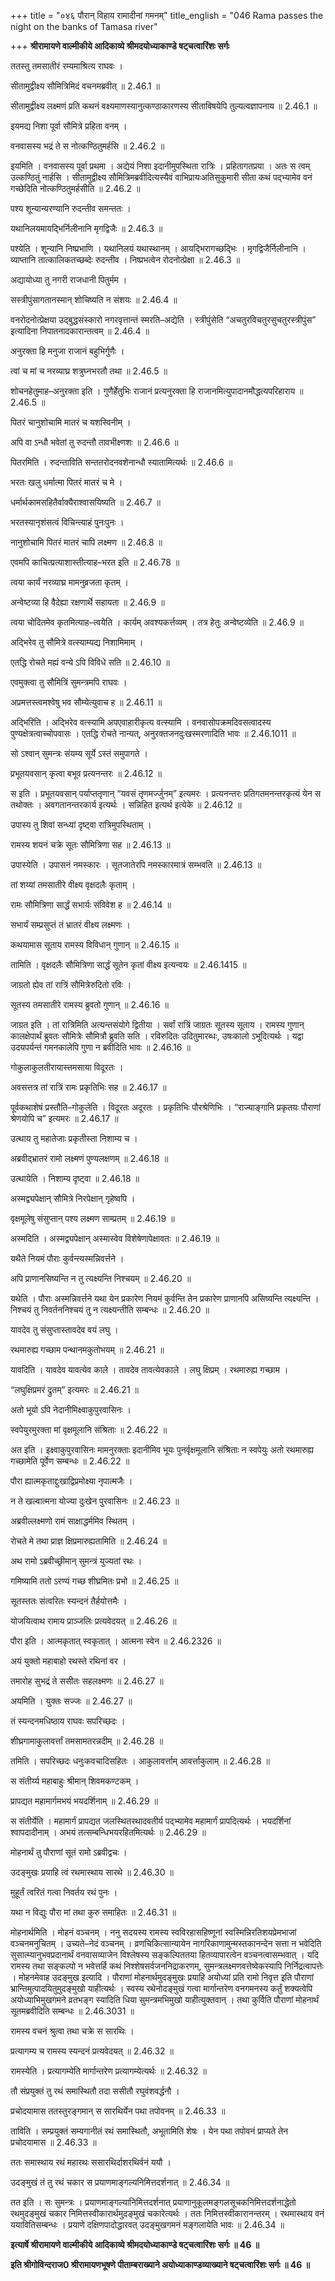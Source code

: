 +++
title = "०४६ पौरान् विहाय रामादीनां गमनम्"
title_english = "046 Rama passes the night on the banks of Tamasa river"

+++
**श्रीरामायणे वाल्मीकीये आदिकाव्ये श्रीमदयोध्याकाण्डे षट्चत्वारिंशः सर्गः**

ततस्तु तमसातीरं रम्यमाश्रित्य राघवः ।

सीतामुद्वीक्ष्य सौमित्रिमिदं वचनमब्रवीत् ॥ 2.46.1 ॥

सीतामुद्वीक्ष्य लक्ष्मणं प्रति कथनं वक्ष्यमाणस्यानुत्कण्ठाकारणस्य सीताविषयेपि तुल्यत्वज्ञापनाय ॥ 2.46.1 ॥

इयमद्य निशा पूर्वा सौमित्रे प्रहिता वनम् ।

वनवासस्य भद्रं ते स नोत्कण्ठितुमर्हसि ॥ 2.46.2 ॥

इयमिति । वनवासस्य पूर्वा प्रथमा । अद्येयं निशा इदानीमुपस्थिता रात्रिः । प्रहितागतप्रया । अतः स त्वम् उत्कण्ठितुं नार्हसि । सीतामुद्वीक्ष्य सौमित्रिमब्रवीदित्यस्यैवं वाभिप्रायःअतिसुकुमारी सीता कथं पद्भ्यामेव वनं गच्छेदिति नोत्कण्ठितुमर्हसीति ॥ 2.46.2 ॥

पश्य शून्यान्यरण्यानि रुदन्तीव समन्ततः ।

यथानिलयमायद्भिर्निलीनानि मृगद्विजैः ॥ 2.46.3 ॥

पश्येति । शून्यानि निष्प्रभाणि । यथानिलयं यथास्थानम् । आयद्भिरागच्छद्भिः । मृगद्विजैर्निलीनानि । व्याप्तानि तात्कालिकतच्छब्देः रुदन्तीव । निष्प्रभत्वेन रोदनोत्प्रेक्षा ॥ 2.46.3 ॥

अद्यायोध्या तु नगरी राजधानी पितुर्मम ।

सस्त्रीपुंसागतानस्मान् शोचिष्यति न संशयः ॥ 2.46.4 ॥

वनरोदनोत्प्रेक्षया उद्बुद्धसंस्कारो नगरवृत्तान्तं स्मरति–अद्येति । स्त्रीपुंसेति “अचतुरविचतुरसुचतुरस्त्रीपुंस” इत्यादिना निपातनादकारान्तत्वम् ॥ 2.46.4 ॥

अनुरक्ता हि मनुजा राजानं बहुभिर्गुणैः ।

त्वां च मां च नरव्याघ्र शत्रुघ्नभरतौ तथा ॥ 2.46.5 ॥

शोचनहेतुमाह–अनुरक्ता इति । गुणैर्हेतुभिः राजानं प्रत्यनुरक्ता हि राजानमित्युपादानमौद्धत्यपरिहाराय ॥ 2.46.5 ॥

पितरं चानुशोचामि मातरं च यशस्विनीम् ।

अपि वा ऽन्धौ भवेतां तु रुदन्तौ तावभीक्ष्णशः ॥ 2.46.6 ॥

पितरमिति । रुदन्ताविति सन्ततरोदनवशेनान्धौ स्यातामित्यर्थः ॥ 2.46.6 ॥

भरतः खलु धर्मात्मा पितरं मातरं च मे ।

धर्मार्थकामसहितैर्वाक्यैराश्वासयिष्यति ॥ 2.46.7 ॥

भरतस्यानृशंसत्वं विचिन्त्याहं पुनःपुनः ।

नानुशोचामि पितरं मातरं चापि लक्ष्मण ॥ 2.46.8 ॥

एवमपि काचित्प्रत्याशास्तीत्याह–भरत इति ॥ 2.46.78 ॥

त्वया कार्यं नरव्याघ्र मामनुव्रजता कृतम् ।

अन्वेष्टव्या हि वैदेह्या रक्षणार्थे सहायता ॥ 2.46.9 ॥

त्वया चोदितमेव कृतमित्याह–त्वयेति । कार्यम् अवश्यकर्त्तव्यम् । तत्र हेतुः अन्वेष्टव्येति ॥ 2.46.9 ॥

अद्भिरेव तु सौमित्रे वत्स्याम्यद्य निशामिमाम् ।

एतद्धि रोचते मह्यं वन्ये ऽपि विविधे सति ॥ 2.46.10 ॥

एवमुक्त्वा तु सौमित्रिं सुमन्त्रमपि राघवः ।

अप्रमत्तस्त्वमश्वेषु भव सौम्येत्युवाच ह ॥ 2.46.11 ॥

अद्भिरिति । अद्भिरेव वत्स्यामि अपएवाहारीकृत्य वत्स्यामि । वनवासोपक्रमदिवसत्वादस्य पुण्यक्षेत्रत्वाच्चोपवासः । एतद्धि रोचते नान्यत्, अनुरक्तजनदुःखस्मरणादिति भावः ॥ 2.46.1011 ॥

सो ऽश्वान् सुमन्त्रः संयम्य सूर्ये ऽस्तं समुपागते ।

प्रभूतयवसान् कृत्वा बभूव प्रत्यनन्तरः ॥ 2.46.12 ॥

स इति । प्रभूतयवसान् पर्याप्ततृणान् “यवसं तृणमर्ज्जुनम्” इत्यमरः । प्रत्यनन्तरः प्रतिगतमनन्तरकृत्यं येन स तथोक्तः । अवगतानन्तरकार्य इत्यर्थः । सन्निहित इत्यर्थ इत्येके ॥ 2.46.12 ॥

उपास्य तु शिवां सन्ध्यां दृष्ट्वा रात्रिमुपस्थिताम् ।

रामस्य शयनं चक्रे सूतः सौमित्रिणा सह ॥ 2.46.13 ॥

उपास्येति । उपासनं नमस्कारः । सूतजातेरपि नमस्कारमात्रं सम्भवति ॥ 2.46.13 ॥

तां शय्यां तमसातीरे वीक्ष्य वृक्षदलैः कृताम् ।

रामः सौमित्रिणा सार्द्धं सभार्यः संविवेश ह ॥ 2.46.14 ॥

सभार्यं सम्प्रसुप्तं तं भ्रातरं वीक्ष्य लक्ष्मणः ।

कथयामास सूताय रामस्य विविधान् गुणान् ॥ 2.46.15 ॥

तामिति । वृक्षदलैः सौमित्रिणा सार्द्धं सूतेन कृतां वीक्ष्य इत्यन्वयः ॥ 2.46.1415 ॥

जाग्रतो ह्येव तां रात्रिं सौमित्रेरुदितो रविः ।

सूतस्य तमसातीरे रामस्य ब्रुवतो गुणान् ॥ 2.46.16 ॥

जाग्रत इति । तां रात्रिमिति अत्यन्तसंयोगे द्वितीया । सर्वां रात्रिं जाग्रतः सूतस्य सूताय । रामस्य गुणान् कालक्षेपार्थं ब्रुवतः सौमित्रेः सौमित्रौ ब्रुवति सति । रविरुदितः उदितुमारब्धः, उषःकालो ऽभूदित्यर्थः । यद्वा उदयपर्यन्तं गमनकालेपि गुणा न ब्रवीदिति भावः ॥ 2.46.16 ॥

गोकुलाकुलतीरायास्तमसाया विदूरतः ।

अवसत्तत्र तां रात्रिं रामः प्रकृतिभिः सह ॥ 2.46.17 ॥

पूर्वकथाशेषं प्रस्तौति–गोकुलेति । विदूरतः अदूरतः । प्रकृतिभिः पौरश्रेणिभिः । “राज्याङ्गानि प्रकृतयः पौराणां श्रेणयोपि च” इत्यमरः ॥ 2.46.17 ॥

उत्थाय तु महातेजाः प्रकृतीस्ता निशाम्य च ।

अब्रवीद्भ्रातरं रामो लक्ष्मणं पुण्यलक्षणम् ॥ 2.46.18 ॥

उत्थायेति । निशाम्य दृष्ट्वा ॥ 2.46.18 ॥

अस्मद्व्यपेक्षान् सौमित्रे निरपेक्षान् गृहेष्वपि ।

वृक्षमूलेषु संसुप्तान् पश्य लक्ष्मण साम्प्रतम् ॥ 2.46.19 ॥

अस्मदिति । अस्मद्व्यपेक्षान् अस्मास्वेव विशेषेणापेक्षावतः ॥ 2.46.19 ॥

यथैते नियमं पौराः कुर्वन्त्यस्मन्निवर्त्तने ।

अपि प्राणानसिष्यन्ति न तु त्यक्ष्यन्ति निश्चयम् ॥ 2.46.20 ॥

यथेति । पौराः अस्मन्निवर्त्तने यथा येन प्रकारेण नियमं कुर्वन्ति तेन प्रकारेण प्राणानपि असिष्यन्ति त्यक्ष्यन्ति । निश्चयं तु निवर्तननिश्चयं तु न त्यक्ष्यन्तीति सम्बन्धः ॥ 2.46.20 ॥

यावदेव तु संसुप्तास्तावदेव वयं लघु ।

रथमारुह्य गच्छाम पन्थानमकुतोभयम् ॥ 2.46.21 ॥

यावदिति । यावदेव यावत्येव काले । तावदेव तावत्येवकाले । लघु क्षिप्रम् । रथमारुह्य गच्छाम ।

“लघुक्षिप्रमरं द्रुतम्” इत्यमरः ॥ 2.46.21 ॥

अतो भूयो ऽपि नेदानीमिक्ष्वाकुपुरवासिनः ।

स्वपेयुरमुरक्ता मां वृक्षमूलानि संश्रिताः ॥ 2.46.22 ॥

अत इति । इक्ष्वाकुपुरवासिनः मामनुरक्ताः इदानीमिव भूयः पुनर्वृक्षमूलानि संश्रिताः न स्वपेयुः अतो रथमारुह्य गच्छामेति पूर्वेण सम्बन्धः ॥ 2.46.22 ॥

पौरा ह्यात्मकृताद्दुःखाद्विप्रमोक्ष्या नृपात्मजैः ।

न ते खल्वात्मना योज्या दुःखेन पुरवासिनः ॥ 2.46.23 ॥

अब्रवील्लक्ष्मणो रामं साक्षाद्धर्ममिव स्थितम् ।

रोचते मे तथा प्राज्ञ क्षिप्रमारुह्यतामिति ॥ 2.46.24 ॥

अथ रामो ऽब्रवीच्छ्रीमान् सुमन्त्रं युज्यतां रथः ।

गमिष्यामि ततो ऽरण्यं गच्छ शीघ्रमितः प्रभो ॥ 2.46.25 ॥

सूतस्ततः संत्वरितः स्यन्दनं तैर्हयोत्तमैः ।

योजयित्वाथ रामाय प्राञ्जलिः प्रत्यवेदयत् ॥ 2.46.26 ॥

पौरा इति । आत्मकृतात् स्वकृतात् । आत्मना स्वेन ॥ 2.46.2326 ॥

अयं युक्तो महाबाहो रथस्ते रथिनां वर ।

तमारोह सुभद्रं ते ससीतः सहलक्ष्मणः ॥ 2.46.27 ॥

अयमिति । युक्तः सज्जः ॥ 2.46.27 ॥

तं स्यन्दनमधिष्ठाय राघवः सपरिच्छदः ।

शीघ्रगामाकुलावर्त्तां तमसामतरन्नदीम् ॥ 2.46.28 ॥

तमिति । सपरिच्छदः धनुःकवचादिसहितः । आकुलावर्त्ताम् आवर्त्ताकुलाम् ॥ 2.46.28 ॥

स संतीर्य्य महाबाहुः श्रीमान् शिवमकण्टकम् ।

प्रापद्यत महामार्गमभयं भयदर्शिनाम् ॥ 2.46.29 ॥

स संतीर्येति । महामार्गं प्रापद्यत जलस्थितरथादवतीर्य पद्भ्यामेव महामार्गं प्रापदित्यर्थः । भयदर्शिनां श्वापदादीनाम् । अभयं तत्सम्बन्धिभयरहितमित्यर्थः ॥ 2.46.29 ॥

मोहनार्थं तु पौराणां सूतं रामो ऽब्रवीद्वचः ।

उदङ्मुखः प्रयाहि त्वं रथमास्थाय सारथे ॥ 2.46.30 ॥

मुहूर्तं त्वरितं गत्वा निवर्तय रथं पुनः ।

यथा न विद्युः पौरा मां तथा कुरु समाहितः ॥ 2.46.31 ॥

मोहनार्थमिति । मोहनं वञ्चनम् । ननु सदयस्य रामस्य स्वविरहासहिष्णूनां स्वस्मिन्निरतिशयप्रेमभाजां वञ्चनमनुचितम् । उच्यते–नेदं वञ्चनम् । व्रणचिकित्सान्यायेन नागरिकाणामुन्मस्तकानन्देन सत्ता न भवेदिति सुसात्म्यानुभवप्रदानार्थं वनवासव्याजेन विश्लेषस्य सङ्कल्पिततया हितव्यापारत्वेन वञ्चनत्वासम्भवात् । यदि रामस्य तथा सङ्कल्पो न भवेत्तर्हि कथं निश्शेषसर्वजननिद्राकरणम्, सुमन्त्रलक्ष्मणवत्तेष्वेकस्यापि निर्निद्रत्वापत्तेः । मोहनमेवाह उदङ्मुख इत्यादि । पौराणां मोहनार्थमुदङ्मुखः प्रयाहि अयोध्यां प्रति रामो निवृत्त इति पौराणां भ्रान्तिमुत्पादयितुमुदङ्मुखो याहीत्यर्थः । स्वस्य रथेनोदङ्मुखं गत्वा मार्गान्तरेण वनगमनस्य कर्तुं शक्यत्वेपि अयोध्याभिमुखगमने व्रतभङ्ग स्यादिति धिया सुमन्त्रमभिमुखो याहीत्युक्तवान् । तथा कुर्विति पौराणां मोहनार्थं सूतमब्रवीदिति सम्बन्धः ॥ 2.46.3031 ॥

रामस्य वचनं श्रुत्वा तथा चक्रे स सारथिः ।

प्रत्यागम्य च रामस्य स्यन्दनं प्रत्यवेदयत् ॥ 2.46.32 ॥

रामस्येति । प्रत्यागम्येति मार्गान्तरेण प्रत्यागम्येत्यर्थः ॥ 2.46.32 ॥

तौ संप्रयुक्तं तु रथं समास्थितौ तदा ससीतौ रघुवंशवर्द्धनौ ।

प्रचोदयामास ततस्तुरङ्गमान् स सारथिर्येन पथा तपोवनम् ॥ 2.46.33 ॥

ताविति । सम्प्रयुक्तं सम्यगानीतं रथं समास्थितौ, अभूतामिति शेषः । येन पथा तपोवनं प्राप्यते तेन प्रचोदयामास ॥ 2.46.33 ॥

ततः समास्थाय रथं महारथः ससारथिर्दाशरथिर्वनं ययौ ।

उदङ्मुखं तं तु रथं चकार स प्रयाणमाङ्गल्यनिमित्तदर्शनात् ॥ 2.46.34 ॥

तत इति । सः सुमन्त्रः । प्रयाणमाङ्गल्यानिमित्तदर्शनात् प्रयाणानुकूलमङ्गलसूचकनिमित्तदर्शनाद्धेतो रथमुदङ्मुखं चकार निमित्तस्वीकारार्थमुदङ्मुखं चकारेत्यर्थः । ततः निमित्तस्वीकारानन्तरम् । रथमास्थाय वनं ययावितिसम्बन्धः । प्रयाणे दक्षिणपादोद्धारवत् उदङ्मुखगमनं मङ्गलायेति भावः ॥ 2.46.34 ॥

**इत्यार्षे श्रीरामायणे वाल्मीकीये आदिकाव्ये श्रीमदयोध्याकाण्डे षट्चत्वारिंशः सर्गः ॥ 46 ॥**

**इति श्रीगोविन्दराज0 श्रीरामायणभूषणे पीताम्बराख्याने अयोध्याकाण्डव्याख्याने षट्चत्वारिंशः सर्गः ॥ 46 ॥**
